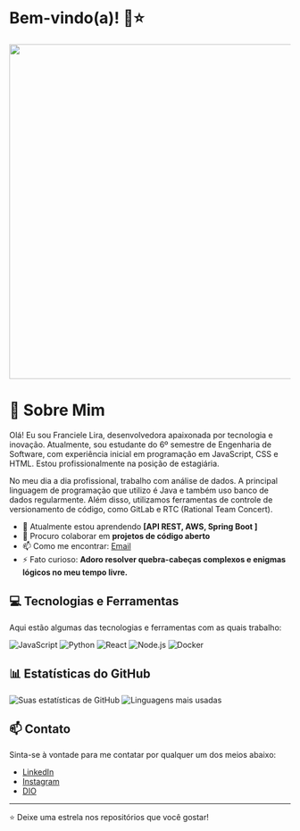 # Bem-vindo(a)! 👋⭐️

<p align="center">
  <img src="https://i.pinimg.com/originals/f5/36/01/f53601133f236d1cb167ac19f05a3d60.gif" width="600px">
</p>


# 🚀 Sobre Mim

Olá! Eu sou Franciele Lira, desenvolvedora apaixonada por tecnologia e inovação. Atualmente, sou estudante do 6º semestre de Engenharia de Software, com experiência inicial em programação em JavaScript, CSS e HTML. Estou profissionalmente na posição de estagiária.

No meu dia a dia profissional, trabalho com análise de dados. A principal linguagem de programação que utilizo é Java e também uso banco de dados regularmente. Além disso, utilizamos ferramentas de controle de versionamento de código, como GitLab e RTC (Rational Team Concert).
</p>

- 🌱 Atualmente estou aprendendo **[API REST, AWS, Spring Boot ]**
- 👯 Procuro colaborar em **projetos de código aberto**
- 📫 Como me encontrar: [Email](Francielelira22@gmail.com)
- ⚡ Fato curioso: **Adoro resolver quebra-cabeças complexos e enigmas lógicos no meu tempo livre.**

## 💻 Tecnologias e Ferramentas
Aqui estão algumas das tecnologias e ferramentas com as quais trabalho:

![JavaScript](https://img.shields.io/badge/-JavaScript-F7DF1E?style=flat&logo=JavaScript&logoColor=black)
![Python](https://img.shields.io/badge/-PLSQL-3776AB?style=flat&logo=PLSQL&logoColor=white)
![React](https://img.shields.io/badge/-React-61DAFB?style=flat&logo=React&logoColor=black)
![Node.js](https://img.shields.io/badge/-Node.js-339933?style=flat&logo=Node.js&logoColor=white)
![Docker](https://img.shields.io/badge/-java-2496ED?style=flat&logo=java&logoColor=white)


## 📊 Estatísticas do GitHub

![Suas estatísticas de GitHub](https://github-readme-stats.vercel.app/api?username=Franciele-Lira&show_icons=true&theme=radical)
![Linguagens mais usadas](https://github-readme-stats.vercel.app/api/top-langs/?username=Franciele-Lira&layout=compact&theme=radical)

## 📫 Contato
Sinta-se à vontade para me contatar por qualquer um dos meios abaixo:

- [LinkedIn](https://www.linkedin.com/in/franciele-lira)
- [Instagram](https://instagram.com/lira_euu)
- [DIO](https://web.dio.me/users/francielelira48/)

---

⭐️ Deixe uma estrela nos repositórios que você gostar!

